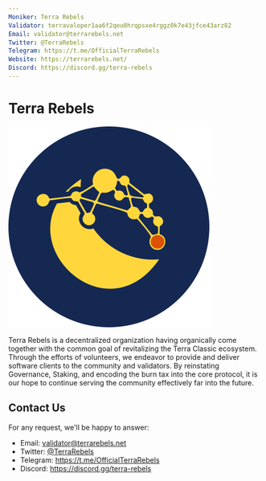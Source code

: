 ```yaml
---
Moniker: Terra Rebels
Validator: terravaloper1aa6f2qeu0hrqpsxe4rggz0k7e43jfce43arz82
Email: validator@terrarebels.net
Twitter: @TerraRebels
Telegram: https://t.me/OfficialTerraRebels
Website: https://terrarebels.net/
Discord: https://discord.gg/terra-rebels
---
```


# Terra Rebels
![](logo.png)

Terra Rebels is a decentralized organization having organically come together with the common goal of revitalizing the Terra Classic ecosystem. Through the efforts of volunteers, we endeavor to provide and deliver software clients to the community and validators.
By reinstating Governance, Staking, and encoding the burn tax into the core protocol, it is our hope to continue serving the community effectively far into the future.

## Contact Us

For any request, we'll be happy to answer:

- Email: validator@terrarebels.net
- Twitter: [@TerraRebels](https://twitter.com/TerraRebels)
- Telegram: https://t.me/OfficialTerraRebels
- Discord: https://discord.gg/terra-rebels
